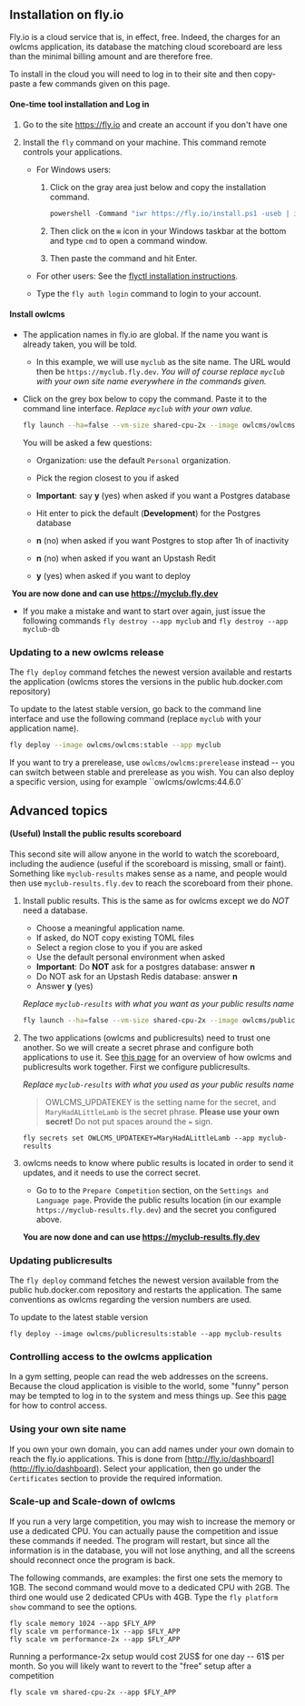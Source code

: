 ## Installation on fly.io

Fly.io is a cloud service that is, in effect, free. Indeed, the charges for an owlcms application, its database the matching cloud scoreboard are less than the minimal billing amount and are therefore free.

To install in the cloud you will need to log in to their site and then copy-paste a few commands given on this page.

#### One-time tool installation and Log in

1. Go to the site https://fly.io and create an account if you don't have one

2. Install the `fly` command on your machine. This command remote controls your applications.


      - For Windows users: 

         1. Click on the gray area just below and copy the installation command.

            ```powershell
            powershell -Command "iwr https://fly.io/install.ps1 -useb | iex"
            ```


        2. Then click on the `⊞` icon in your Windows taskbar at the bottom and type `cmd` to open a command window.
        3. Then paste the command and hit Enter.

      - For other users: See the [flyctl installation instructions](https://fly.io/docs/hands-on/install-flyctl/).  


   - Type the `fly auth login` command to login to your account.


#### Install owlcms

- The application names in fly.io are global.  If the name you want is already taken, you will be told.

   - In this example, we will use `myclub` as the site name. The URL would then be `https://myclub.fly.dev`.  *You will of course replace `myclub` with your own site name everywhere in the commands given.*

- Click on the grey box below to copy the command.  Paste it to the command line interface.  *Replace `myclub` with your own value.*

   ```bash
   fly launch --ha=false --vm-size shared-cpu-2x --image owlcms/owlcms:stable --name myclub
   ```

   You will be asked a few questions:

   - Organization:  use the default `Personal` organization.

   - Pick the region closest to you if asked

   - **Important**: say **y** (yes) when asked if you want a Postgres database

   - Hit enter to pick the default (**Development**) for the Postgres database

   - **n** (no) when asked if you want Postgres to stop after 1h of inactivity

   - **n** (no) when asked if you want an Upstash Redit

   - **y** (yes) when asked if you want to deploy

​	**You are now done and can use https://myclub.fly.dev**

- If you make a mistake and want to start over again, just issue the following commands 
  `fly destroy --app myclub` and `fly destroy --app myclub-db`



### Updating to a new owlcms release

The `fly deploy` command fetches the newest version available and restarts the application (owlcms stores the versions in the public hub.docker.com repository)

To update to the latest stable version, go back to the command line interface and use the following command (replace `myclub` with your application name).   

```bash
fly deploy --image owlcms/owlcms:stable --app myclub
```

If you want to try a prerelease, use `owlcms/owlcms:prerelease` instead -- you can switch between stable and prerelease as you wish.
You can also deploy a specific version, using for example ``owlcms/owlcms:44.6.0`



## Advanced topics

#### (Useful) Install the public results scoreboard

This second site will allow anyone in the world to watch the scoreboard, including the audience (useful if the scoreboard is missing, small or faint).   Something like `myclub-results` makes sense as a name, and people would then use `myclub-results.fly.dev` to reach the scoreboard from their phone.

1. Install public results.  This is the same as for owlcms except we do *NOT* need a database.

   - Choose a meaningful application name.
   - If asked, do NOT copy  existing TOML files
   - Select a region close to you if you are asked
   - Use the default personal environment when asked
   - **Important**: Do **NOT** ask for a postgres database: answer **n**
   - Do NOT ask for an Upstash Redis database: answer **n**
   - Answer **y** (yes)

   *Replace `myclub-results` with what you want as your public results name*

   ```bash
   fly launch --ha=false --vm-size shared-cpu-2x --image owlcms/publicresults:stable --name myclub-results
   ```

2. The two applications (owlcms and publicresults) need to trust one another. So we will create a secret phrase and configure both applications to use it. See [this page](PublicResults) for an overview of how owlcms and publicresults work together.  First we configure publicresults.  

   *Replace `myclub-results` with what you used as your public results name*

   > OWLCMS_UPDATEKEY is the setting name for the secret, and `MaryHadALittleLamb` is the secret phrase.  **Please use your own secret!** Do not put spaces around the `=` sign. 

    ```
    fly secrets set OWLCMS_UPDATEKEY=MaryHadALittleLamb --app myclub-results
    ```

3. owlcms needs to know where public results is located in order to send it updates, and it needs to use the correct secret. 

   - Go to to the `Prepare Competition` section, on the `Settings and Language page`. Provide the public results location (in our example `https://myclub-results.fly.dev`) and the secret you configured above.

   **You are now done and can use https://myclub-results.fly.dev**



### Updating publicresults

The `fly deploy` command fetches the newest version available from the public hub.docker.com repository and restarts the application.  The same conventions as owlcms regarding the version numbers are used.

To update to the latest stable version

```
fly deploy --image owlcms/publicresults:stable --app myclub-results
```

### Controlling access to the owlcms application

In a gym setting, people can read the web addresses on the screens.  Because the cloud application is visible to the world, some "funny" person may be tempted to log in to the system and mess things up.  See this [page](AdvancedSystemSettings) for how to control access.

### Using your own site name

If you own your own domain, you can add names under your own domain to reach the fly.io applications.  This is done from [http://fly.io/dashboard](http://fly.io/dashboard).  Select your application, then go under the `Certificates` section to provide the required information.

### Scale-up and Scale-down of owlcms

If you run a very large competition, you may wish to increase the memory or use a dedicated CPU.   You can actually pause the competition and issue these commands if needed.  The program will restart, but since all the information is in the database, you will not lose anything, and all the screens should reconnect once the program is back.

The following commands, are examples: the first one sets the memory to 1GB. The second command would move to a dedicated CPU with 2GB. The third one would  use 2 dedicated CPUs with 4GB. Type the `fly platform show` command to see the options.

```
fly scale memory 1024 --app $FLY_APP
fly scale vm performance-1x --app $FLY_APP
fly scale vm performance-2x --app $FLY_APP
```

Running a performance-2x setup would cost 2US$ for one day -- 61$ per month.  So you will likely want to revert to the "free" setup after a competition

```
fly scale vm shared-cpu-2x --app $FLY_APP
```

